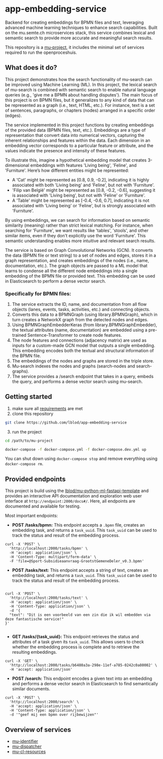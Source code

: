 # app-embedding-service
 
Backend for creating embeddings for BPMN files and text, leveraging advanced machine learning techniques to enhance search capabilities. Built on the mu.semte.ch microservices stack, this service combines lexical and semantic search to provide more accurate and meaningful search results.

This repository is a [mu-project](https://github.com/mu-semtech/mu-project), it includes the minimal set of services required to run the openproceshuis.

## What does it do?

This project demonstrates how the search functionality of mu-search can be improved using Machine Learning (ML). In this project, the lexical search of mu-search is combined with semantic search to enable natural language queries (e.g., 'give me a BPMN about handling disputes'). The main focus of this project is on BPMN files, but it generalizes to any kind of data that can be represented as a graph (i.e., text, HTML, etc.). For instance, text is a set of sentences, paragraphs, or chapters (nodes) arranged in a specific order (edges).


The service implemented in this project functions by creating embeddings of the provided data (BPMN files, text, etc.). Embeddings are a type of representation that convert data into numerical vectors, capturing the inherent relationships and features within the data. Each dimension in an embedding vector corresponds to a particular feature or attribute, and the values indicate the presence and intensity of these features.  

To illustrate this, imagine a hypothetical embedding model that creates 3-dimensional embeddings with features 'Living being', 'Feline', and 'Furniture'. Here’s how different entities might be represented:  

* A 'Cat' might be represented as [0.8, 0.9, -0.2], indicating it is highly associated with both 'Living being' and 'Feline', but not with 'Furniture'.  
* 'Filip van België' might be represented as [0.8, -0.2, -0.6], suggesting it is associated with 'Living being', but not with 'Feline' or 'Furniture'.  
* A 'Table' might be represented as [-0.4, -0.6, 0.7], indicating it is not associated with 'Living being' or 'Feline', but is strongly associated with 'Furniture'.  

By using embeddings, we can search for information based on semantic similarity (meaning) rather than strict lexical matching. For instance, when searching for 'Furniture', we want results like 'tables', 'stools', and other similar items, even if they don't explicitly use the word 'Furniture'. This semantic understanding enables more intuitive and relevant search results.

The service is based on Graph Convolutional Networks (GCN). It converts the data (BPMN file or text string) to a set of nodes and edges, stores it in a graph representation, and creates embeddings of the nodes (i.e., name, documentation, etc.). The graph objects are passed to a ML model that learns to condense all the different node embeddings into a single embedding of the BPMN file or provided text. This embedding can be used in Elasticsearch to perform a dense vector search.

### Specifically for BPMN files:
1. The service extracts the ID, name, and documentation from all flow objects (lanes, events, tasks, activities, etc.) and connecting objects.  
2. Converts this data to a BPMNGraph (using library.BPMNGraph), which in turn creates a NetworkX graph from the detected nodes and edges.  
3. Using BPMNGraphEmbedderKeras (from library.BPMNGraphEmbedder), the textual attributes (name, documentation) are embedded using a pre-trained Sentence-Transformer to create node features.  
4. The node features and connections (adjacency matrix) are used as inputs for a custom-made GCN model that outputs a single embedding. This embedding encodes both the textual and structural information of the BPMN file.  
5. The embeddings of the nodes and graphs are stored in the triple store.  
6. Mu-search indexes the nodes and graphs (search-nodes and search-graphs).
7. The service provides a /search endpoint that takes in a query, embeds the query, and performs a dense vector search using mu-search.


## Getting started

1. make sure all [requirements](#Requirements-and-assumptions) are met
2. clone this repository

```bash
git clone https://github.com/lblod/app-embedding-service
```

3. run the project

```bash
cd /path/to/mu-project
```

```bash
docker-compose -f docker-compose.yml -f docker-compose.dev.yml up
```

You can shut down using `docker-compose stop` and remove everything using `docker-compose rm`.

## Provided endpoints

This project is build using the [lblod/mu-python-ml-fastapi-template](https://github.com/lblod/mu-python-ml-fastapi-template) and provides an interactive API documentation and exploration web user interface at `http://endpoint:2000/docs#/`. Here, all endpoints are documented and available for testing.

Most important endpoints:

* **POST /tasks/bpmn:** This endpoint accepts a `.bpmn` file, creates an embedding task, and returns a `task_uuid`. This `task_uuid` can be used to track the status and result of the embedding process.

```
curl -X 'POST' \
  'http://localhost:2000/tasks/bpmn' \
  -H 'accept: application/json' \
  -H 'Content-Type: multipart/form-data' \
  -F 'file=@Sport-Subsidieaanvraag-GrootstGemeneDeler_v0.3.bpmn'
```

* **POST /tasks/text:** This endpoint accepts a string of text, creates an embedding task, and returns a `task_uuid`. This `task_uuid` can be used to track the status and result of the embedding process.

```

curl -X 'POST' \
  'http://localhost:2000/tasks/text' \
  -H 'accept: application/json' \
  -H 'Content-Type: application/json' \
  -d '{
  "text": "Dit is een voorbeeld van een zin die ik wil embedden via deze fantastische service!"
}'


```
* **GET /tasks/{task_uuid}:** This endpoint retrieves the status and attributes of a task given its `task_uuid`. This allows users to check whether the embedding process is complete and to retrieve the resulting embeddings.

```
curl -X 'GET' \
  'http://localhost:2000/tasks/b6480a3a-298e-11ef-a785-0242c0a80002' \
  -H 'accept: application/json'
```
* **POST /search:** This endpoint encodes a given text into an embedding and performs a dense vector search in Elasticsearch to find semantically similar documents. 

```
curl -X 'POST' \
  'http://localhost:2000/search' \
  -H 'accept: application/json' \
  -H 'Content-Type: application/json' \
  -d '"geef mij een bpmn over rijbewijzen"'
```


## Overview of services

- [mu-identifier](https://github.com/mu-semtech/mu-identifier)
- [mu-dispatcher](https://github.com/mu-semtech/mu-dispatcher)
- [mu-cl-resources](https://github.com/mu-semtech/mu-cl-resources)